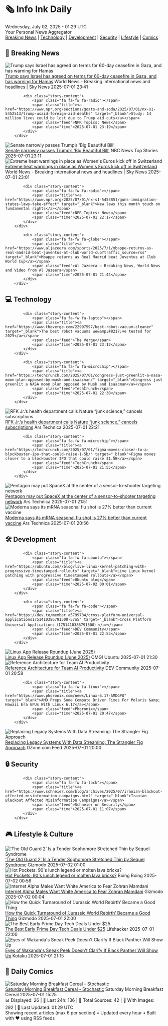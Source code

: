 <!-- Processing 54 RSS feeds at 2025-07-02 01:29:19 UTC -->
<!-- Processing: Saturday Morning Breakfast Cereal -->
<!-- Processing: Poorly Drawn Lines -->
<!-- Processing: Dinosaur Comics -->
<!-- Processing: CNN Top Stories -->
<!-- Processing: CNN Breaking News -->
<!-- Processing: Reuters Top News -->
<!-- Processing: NBC News Breaking -->
<!-- Processing: Guardian World News -->
<!-- Processing: Sky News World -->
<!-- Processing: Lobsters Python -->
<!-- Processing: Hacker News -->
<!-- Processing: StackOverflow Blog -->
<!-- Processing: Phoronix Linux News -->
<!-- Processing: Linux.com -->
<!-- Processing: Ubuntu Blog -->
<!-- Processing: GitHub Blog -->
<!-- Processing: The Pragmatic Engineer -->
<!-- Processing: Lifehacker -->
<!-- Processing: Gizmodo -->
<!-- Processing: Boing Boing -->
<!-- Generated 7 new posts out of 20 feeds processed -->
<div class="newspaper-header">
    <h1 class="newspaper-title">🗞️ Info Ink Daily</h1>
    <div class="newspaper-date">Wednesday, July 02, 2025 - 01:29 UTC</div>
    <div class="newspaper-subtitle">Your Personal News Aggregator</div>
</div>

<div class="newspaper-nav">
    <a href="#breaking">Breaking News</a> |
    <a href="#tech">Technology</a> |
    <a href="#dev">Development</a> |
    <a href="#security">Security</a> |
    <a href="#lifestyle">Lifestyle</a> |
    <a href="#webcomics">Comics</a>
</div>

<div class="news-section breaking-news" id="breaking">
<h2 class="section-header">🚨 Breaking News</h2>
<div class="stories-container">
<div class="story">
            <img src="https://e3.365dm.com/25/07/1920x1080/skynews-donald-trump-alligator-alcatraz_6954960.jpg?20250702013044" alt="Trump says Israel has agreed on terms for 60-day ceasefire in Gaza, and has warning for Hamas" class="story-image" loading="lazy" onerror="this.style.display='none'">
            <div class="story-content">
                <span class="fa fa-fw fa-satellite"></span>
                <span class="title"><a href="https://news.sky.com/story/trump-says-israel-has-agreed-on-terms-for-60-day-ceasefire-in-gaza-and-has-warning-for-hamas-13391229" target="_blank">Trump says Israel has agreed on terms for 60-day ceasefire in Gaza, and has warning for Hamas</a></span>
                <span class="feed">World News - Breaking international news and headlines | Sky News</span>
                <span class="time">2025-07-01 23:41</span>
            </div>
        </div>
<div class="story">
            
            <div class="story-content">
                <span class="fa fa-fw fa-radio"></span>
                <span class="title"><a href="https://www.npr.org/sections/goats-and-soda/2025/07/01/nx-s1-5452513/trump-usaid-foreign-aid-deaths" target="_blank">Study: 14 million lives could be lost due to Trump aid cuts</a></span>
                <span class="feed">NPR Topics: News</span>
                <span class="time">2025-07-01 23:19</span>
            </div>
        </div>
<div class="story">
            <img src="https://media-cldnry.s-nbcnews.com/image/upload/t_fit_1500w/mpx/2704722219/2025_07/1751411480416_nn_rno_senate_narrowly_passes_trump_big_beautiful_bill_250701_1920x1080-2g30v9.jpg" alt="Senate narrowly passes Trump’s ‘Big Beautiful Bill’" class="story-image" loading="lazy" onerror="this.style.display='none'">
            <div class="story-content">
                <span class="fa fa-fw fa-broadcast-tower"></span>
                <span class="title"><a href="https://www.nbcnews.com/nightly-news/video/senate-narrowly-passes-trump-s-big-beautiful-bill-242557509934" target="_blank">Senate narrowly passes Trump’s ‘Big Beautiful Bill’</a></span>
                <span class="feed">NBC News Top Stories</span>
                <span class="time">2025-07-01 23:11</span>
            </div>
        </div>
<div class="story">
            <img src="https://e3.365dm.com/25/07/1920x1080/skynews-euro-switzerland_6954934.jpg?20250701223529" alt="Extreme heat warnings in place as Women&#x27;s Euros kick off in Switzerland" class="story-image" loading="lazy" onerror="this.style.display='none'">
            <div class="story-content">
                <span class="fa fa-fw fa-satellite"></span>
                <span class="title"><a href="https://news.sky.com/story/womens-euros-extreme-heat-warnings-in-place-as-tournament-kicks-off-13391211" target="_blank">Extreme heat warnings in place as Women&#x27;s Euros kick off in Switzerland</a></span>
                <span class="feed">World News - Breaking international news and headlines | Sky News</span>
                <span class="time">2025-07-01 23:01</span>
            </div>
        </div>
<div class="story">
            
            <div class="story-content">
                <span class="fa fa-fw fa-radio"></span>
                <span class="title"><a href="https://www.npr.org/2025/07/01/nx-s1-5453851/guns-immigration-states-laws-take-effect" target="_blank">New laws this month touch on fundamental rights</a></span>
                <span class="feed">NPR Topics: News</span>
                <span class="time">2025-07-01 22:17</span>
            </div>
        </div>
<div class="story">
            
            <div class="story-content">
                <span class="fa fa-fw fa-globe"></span>
                <span class="title"><a href="https://www.aljazeera.com/sports/2025/7/1/mbappe-returns-as-real-madrid-beat-juventus-at-club-world-cup?traffic_source=rss" target="_blank">Mbappe returns as Real Madrid beat Juventus at Club World Cup</a></span>
                <span class="feed">Al Jazeera – Breaking News, World News and Video from Al Jazeera</span>
                <span class="time">2025-07-01 21:44</span>
            </div>
        </div>
</div>
</div>
<div class="news-section tech-news" id="tech">
<h2 class="section-header">💻 Technology</h2>
<div class="stories-container">
<div class="story">
            
            <div class="story-content">
                <span class="fa fa-fw fa-laptop"></span>
                <span class="title"><a href="https://www.theverge.com/22997597/best-robot-vacuum-cleaner" target="_blank">The best robot vacuums we&amp;#8217;ve tested for 2025</a></span>
                <span class="feed">The Verge</span>
                <span class="time">2025-07-01 23:12</span>
            </div>
        </div>
<div class="story">
            
            <div class="story-content">
                <span class="fa fa-fw fa-microchip"></span>
                <span class="title"><a href="https://techcrunch.com/2025/07/01/congress-just-greenlit-a-nasa-moon-plan-opposed-by-musk-and-isaacman/" target="_blank">Congress just greenlit a NASA moon plan opposed by Musk and Isaacman</a></span>
                <span class="feed">TechCrunch</span>
                <span class="time">2025-07-01 22:30</span>
            </div>
        </div>
<div class="story">
            <img src="https://cdn.arstechnica.net/wp-content/uploads/2025/07/GettyImages-876658722-500x500.jpg" alt="RFK Jr.’s health department calls Nature “junk science,” cancels subscriptions" class="story-image" loading="lazy" onerror="this.style.display='none'">
            <div class="story-content">
                <span class="fa fa-fw fa-cog"></span>
                <span class="title"><a href="https://arstechnica.com/health/2025/07/rfk-jr-s-health-department-calls-nature-junk-science-cancels-subscriptions/" target="_blank">RFK Jr.’s health department calls Nature “junk science,” cancels subscriptions</a></span>
                <span class="feed">Ars Technica</span>
                <span class="time">2025-07-01 22:21</span>
            </div>
        </div>
<div class="story">
            
            <div class="story-content">
                <span class="fa fa-fw fa-microchip"></span>
                <span class="title"><a href="https://techcrunch.com/2025/07/01/figma-moves-closer-to-a-blockbuster-ipo-that-could-raise-1-5b/" target="_blank">Figma moves closer to a blockbuster IPO that could raise $1.5B</a></span>
                <span class="feed">TechCrunch</span>
                <span class="time">2025-07-01 21:55</span>
            </div>
        </div>
<div class="story">
            <img src="https://cdn.arstechnica.net/wp-content/uploads/2025/07/starshieldterminal1-500x500.jpg" alt="Pentagon may put SpaceX at the center of a sensor-to-shooter targeting network" class="story-image" loading="lazy" onerror="this.style.display='none'">
            <div class="story-content">
                <span class="fa fa-fw fa-cog"></span>
                <span class="title"><a href="https://arstechnica.com/space/2025/07/pentagon-may-put-spacex-at-the-center-of-a-sensor-to-shooter-targeting-network/" target="_blank">Pentagon may put SpaceX at the center of a sensor-to-shooter targeting network</a></span>
                <span class="feed">Ars Technica</span>
                <span class="time">2025-07-01 21:51</span>
            </div>
        </div>
<div class="story">
            <img src="https://cdn.arstechnica.net/wp-content/uploads/2025/07/GettyImages-2158427559-500x500.jpg" alt="Moderna says its mRNA seasonal flu shot is 27% better than current vaccine" class="story-image" loading="lazy" onerror="this.style.display='none'">
            <div class="story-content">
                <span class="fa fa-fw fa-cog"></span>
                <span class="title"><a href="https://arstechnica.com/health/2025/07/moderna-says-its-mrna-seasonal-flu-shot-is-27-better-than-current-vaccine/" target="_blank">Moderna says its mRNA seasonal flu shot is 27% better than current vaccine</a></span>
                <span class="feed">Ars Technica</span>
                <span class="time">2025-07-01 20:56</span>
            </div>
        </div>
</div>
</div>
<div class="news-section dev-news" id="dev">
<h2 class="section-header">🛠️ Development</h2>
<div class="stories-container">
<div class="story">
            
            <div class="story-content">
                <span class="fa fa-fw fa-ubuntu"></span>
                <span class="title"><a href="https://ubuntu.com//blog/live-linux-kernel-patching-with-progressive-timestamped-rollouts" target="_blank">Live Linux kernel patching with progressive timestamped rollouts</a></span>
                <span class="feed">Ubuntu blog</span>
                <span class="time">2025-07-02 00:01</span>
            </div>
        </div>
<div class="story">
            
            <div class="story-content">
                <span class="fa fa-fw fa-code"></span>
                <span class="title"><a href="https://dev.to/member_a5799784/cross-platform-universal-applications1751410386791500-57o5" target="_blank">Cross Platform Universal Applications（1751410386791500）</a></span>
                <span class="feed">DEV Community</span>
                <span class="time">2025-07-01 22:53</span>
            </div>
        </div>
<div class="story">
            <img src="https://i0.wp.com/www.omgubuntu.co.uk/wp-content/uploads/2025/07/linux-app-release-roundup-june.jpg?resize=406%2C232&amp;ssl=1" alt="Linux App Release Roundup (June 2025)" class="story-image" loading="lazy" onerror="this.style.display='none'">
            <div class="story-content">
                <span class="fa fa-fw fa-ubuntu"></span>
                <span class="title"><a href="https://www.omgubuntu.co.uk/2025/07/linux-app-release-roundup-june-2025" target="_blank">Linux App Release Roundup (June 2025)</a></span>
                <span class="feed">OMG! Ubuntu</span>
                <span class="time">2025-07-01 21:30</span>
            </div>
        </div>
<div class="story">
            <img src="https://media2.dev.to/dynamic/image/width=800%2Cheight=%2Cfit=scale-down%2Cgravity=auto%2Cformat=auto/https%3A%2F%2Fdev-to-uploads.s3.amazonaws.com%2Fuploads%2Farticles%2Fm8sg64cbldiwlz1txf44.png" alt="Reference Architecture for Team AI Productivity" class="story-image" loading="lazy" onerror="this.style.display='none'">
            <div class="story-content">
                <span class="fa fa-fw fa-code"></span>
                <span class="title"><a href="https://dev.to/leading-edje/reference-architecture-for-team-ai-productivity-1dpi" target="_blank">Reference Architecture for Team AI Productivity</a></span>
                <span class="feed">DEV Community</span>
                <span class="time">2025-07-01 20:58</span>
            </div>
        </div>
<div class="story">
            
            <div class="story-content">
                <span class="fa fa-fw fa-linux"></span>
                <span class="title"><a href="https://www.phoronix.com/news/Linux-6.17-AMDGPU" target="_blank">AMD Preps Some Compute Driver Fixes For Polaris &amp; Hawaii Era GPUs With Linux 6.17</a></span>
                <span class="feed">Phoronix</span>
                <span class="time">2025-07-01 20:47</span>
            </div>
        </div>
<div class="story">
            <img src="https://dz2cdn1.dzone.com/thumbnail?fid=18487012&w=600" alt="Replacing Legacy Systems With Data Streaming: The Strangler Fig Approach" class="story-image" loading="lazy" onerror="this.style.display='none'">
            <div class="story-content">
                <span class="fa fa-fw fa-newspaper"></span>
                <span class="title"><a href="https://dzone.com/articles/replacing-legacy-systems-one-step-at-a-time-with-d" target="_blank">Replacing Legacy Systems With Data Streaming: The Strangler Fig Approach</a></span>
                <span class="feed">DZone.com Feed</span>
                <span class="time">2025-07-01 20:00</span>
            </div>
        </div>
</div>
</div>
<div class="news-section security-news" id="security">
<h2 class="section-header">🔒 Security</h2>
<div class="stories-container">
<div class="story">
            
            <div class="story-content">
                <span class="fa fa-fw fa-lock"></span>
                <span class="title"><a href="https://www.schneier.com/blog/archives/2025/07/iranian-blackout-affected-misinformation-campaigns.html" target="_blank">Iranian Blackout Affected Misinformation Campaigns</a></span>
                <span class="feed">Schneier on Security</span>
                <span class="time">2025-07-01 11:07</span>
            </div>
        </div>
</div>
</div>
<div class="news-section lifestyle-news" id="lifestyle">
<h2 class="section-header">🎮 Lifestyle & Culture</h2>
<div class="stories-container">
<div class="story">
            <img src="https://gizmodo.com/app/uploads/2025/06/OldGuardtopart.jpg" alt="‘The Old Guard 2’ Is a Tender Sophomore Stretched Thin by Sequel Syndrome" class="story-image" loading="lazy" onerror="this.style.display='none'">
            <div class="story-content">
                <span class="fa fa-fw fa-computer"></span>
                <span class="title"><a href="https://gizmodo.com/the-old-guard-2-is-a-tender-sophomore-stretched-thin-by-sequel-syndrome-2000621108" target="_blank">‘The Old Guard 2’ Is a Tender Sophomore Stretched Thin by Sequel Syndrome</a></span>
                <span class="feed">Gizmodo</span>
                <span class="time">2025-07-02 01:00</span>
            </div>
        </div>
<div class="story">
            <img src="https://i0.wp.com/boingboing.net/wp-content/uploads/2025/07/hotpocket.jpg?fit=480%2C360&amp;quality=60&amp;ssl=1" alt="Hot Pockets: 90&#x27;s lunch legend or molten lava bricks?" class="story-image" loading="lazy" onerror="this.style.display='none'">
            <div class="story-content">
                <span class="fa fa-fw fa-arrow-right"></span>
                <span class="title"><a href="https://boingboing.net/2025/07/01/hot-pockets-90s-lunch-legend-or-molten-lava-bricks.html" target="_blank">Hot Pockets: 90&#x27;s lunch legend or molten lava bricks?</a></span>
                <span class="feed">Boing Boing</span>
                <span class="time">2025-07-02 00:56</span>
            </div>
        </div>
<div class="story">
            <img src="https://gizmodo.com/app/uploads/2025/07/Zohran-Mamdani.jpg" alt="Internet Alpha Males Want White America to Fear Zohran Mamdani" class="story-image" loading="lazy" onerror="this.style.display='none'">
            <div class="story-content">
                <span class="fa fa-fw fa-computer"></span>
                <span class="title"><a href="https://gizmodo.com/internet-alpha-males-want-white-america-to-fear-zohran-mamdani-2000623086" target="_blank">Internet Alpha Males Want White America to Fear Zohran Mamdani</a></span>
                <span class="feed">Gizmodo</span>
                <span class="time">2025-07-02 00:04</span>
            </div>
        </div>
<div class="story">
            <img src="https://gizmodo.com/app/uploads/2025/06/jurassic-world-rebirth-interview-4.jpg" alt="How the Quick Turnaround of ‘Jurassic World Rebirth’ Became a Good Thing" class="story-image" loading="lazy" onerror="this.style.display='none'">
            <div class="story-content">
                <span class="fa fa-fw fa-computer"></span>
                <span class="title"><a href="https://gizmodo.com/how-the-quick-turnaround-of-jurassic-world-rebirth-became-a-good-thing-2000622414" target="_blank">How the Quick Turnaround of ‘Jurassic World Rebirth’ Became a Good Thing</a></span>
                <span class="feed">Gizmodo</span>
                <span class="time">2025-07-01 22:00</span>
            </div>
        </div>
<div class="story">
            <img src="https://lifehacker.com/imagery/articles/01JZ3TH33QTE0W8ZNER51V1627/hero-image.png" alt="The Best Early Prime Day Tech Deals Under $25" class="story-image" loading="lazy" onerror="this.style.display='none'">
            <div class="story-content">
                <span class="fa fa-fw fa-life-ring"></span>
                <span class="title"><a href="https://lifehacker.com/tech/the-best-early-prime-day-tech-deals-under-25-dollars?utm_medium=RSS" target="_blank">The Best Early Prime Day Tech Deals Under $25</a></span>
                <span class="feed">Lifehacker</span>
                <span class="time">2025-07-01 22:00</span>
            </div>
        </div>
<div class="story">
            <img src="https://i.kinja-img.com/image/upload/c_fit,q_80,w_636/9a4bb06dbe9d697060004bedabbcb2b4.png" alt="Eyes of Wakanda&#x27;s Sneak Peek Doesn&#x27;t Clarify If Black Panther Will Show Up" class="story-image" loading="lazy" onerror="this.style.display='none'">
            <div class="story-content">
                <span class="fa fa-fw fa-gamepad"></span>
                <span class="title"><a href="https://kotaku.com/black-panther-eyes-of-wakanda-marvel-animation-mcu-1851785467" target="_blank">Eyes of Wakanda&#x27;s Sneak Peek Doesn&#x27;t Clarify If Black Panther Will Show Up</a></span>
                <span class="feed">Kotaku</span>
                <span class="time">2025-07-01 21:15</span>
            </div>
        </div>
</div>
</div>
<div class="news-section webcomics-section" id="webcomics">
<h2 class="section-header">🎨 Daily Comics</h2>
<div class="stories-container">
<div class="story">
            <img src="https://www.smbc-comics.com/comics/1750828096-20250701.png" alt="Saturday Morning Breakfast Cereal - Stochastic" class="story-image" loading="lazy" onerror="this.style.display='none'">
            <div class="story-content">
                <span class="fa fa-fw fa-smile"></span>
                <span class="title"><a href="https://www.smbc-comics.com/comic/stochastic" target="_blank">Saturday Morning Breakfast Cereal - Stochastic</a></span>
                <span class="feed">Saturday Morning Breakfast Cereal</span>
                <span class="time">2025-07-01 15:25</span>
            </div>
        </div>
</div>
</div>

<div class="newspaper-footer">
    <div class="stats">
        📊 Displayed: 26 | 📅 Last 24h: 136 | 📡 Total Sources: 42 | 📸 With Images: 292 |
        🔄 Last Updated: 01:29 UTC
    </div>
    <div class="footer-note">
        Showing recent articles (max 6 per section) • Updated every hour • Built with ❤️ using RSS feeds
    </div>
</div>

